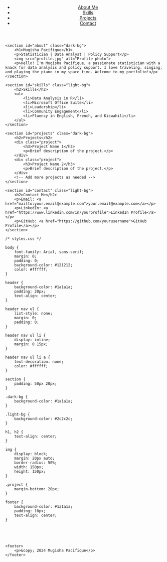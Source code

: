 
<!DOCTYPE html>
<html lang="en">
<head>
    <meta charset="UTF-8">
    <meta name="viewport" content="width=device-width, initial-scale=1.0">
    <title>Mugisha Pacifique | Portfolio</title>
    <link rel="stylesheet" href="styles.css">
</head>
<body>
    <header>
        <nav>
            <ul>
                <li><a href="#about">About Me</a></li>
                <li><a href="#skills">Skills</a></li>
                <li><a href="#projects">Projects</a></li>
                <li><a href="#contact">Contact</a></li>
            </ul>
        </nav>
    </header>

    <section id="about" class="dark-bg">
        <h1>Mugisha Pacifique</h1>
        <p>Statistician | Data Analyst | Policy Support</p>
        <img src="profile.jpg" alt="Profile photo">
        <p>Hello! I'm Mugisha Pacifique, a passionate statistician with a knack for data analysis and policy support. I love traveling, singing, and playing the piano in my spare time. Welcome to my portfolio!</p>
    </section>

    <section id="skills" class="light-bg">
        <h2>Skills</h2>
        <ul>
            <li>Data Analysis in R</li>
            <li>Microsoft Office Suite</li>
            <li>Leadership</li>
            <li>Community Engagement</li>
            <li>Fluency in English, French, and Kiswahili</li>
        </ul>
    </section>

    <section id="projects" class="dark-bg">
        <h2>Projects</h2>
        <div class="project">
            <h3>Project Name 1</h3>
            <p>Brief description of the project.</p>
        </div>
        <div class="project">
            <h3>Project Name 2</h3>
            <p>Brief description of the project.</p>
        </div>
        <!-- Add more projects as needed -->
    </section>

    <section id="contact" class="light-bg">
        <h2>Contact Me</h2>
        <p>Email: <a href="mailto:your.email@example.com">your.email@example.com</a></p>
        <p>LinkedIn: <a href="https://www.linkedin.com/in/yourprofile">LinkedIn Profile</a></p>
        <p>GitHub: <a href="https://github.com/yourusername">GitHub Profile</a></p>
    </section>

    /* styles.css */

    body {
        font-family: Arial, sans-serif;
        margin: 0;
        padding: 0;
        background-color: #121212;
        color: #ffffff;
    }
    
    header {
        background-color: #1a1a1a;
        padding: 20px;
        text-align: center;
    }
    
    header nav ul {
        list-style: none;
        margin: 0;
        padding: 0;
    }
    
    header nav ul li {
        display: inline;
        margin: 0 15px;
    }
    
    header nav ul li a {
        text-decoration: none;
        color: #ffffff;
    }
    
    section {
        padding: 50px 20px;
    }
    
    .dark-bg {
        background-color: #1a1a1a;
    }
    
    .light-bg {
        background-color: #2c2c2c;
    }
    
    h1, h2 {
        text-align: center;
    }
    
    img {
        display: block;
        margin: 20px auto;
        border-radius: 50%;
        width: 150px;
        height: 150px;
    }
    
    .project {
        margin-bottom: 20px;
    }
    
    footer {
        background-color: #1a1a1a;
        padding: 10px;
        text-align: center;
    }
    




    <footer>
        <p>&copy; 2024 Mugisha Pacifique</p>
    </footer>
</body>
</html>

